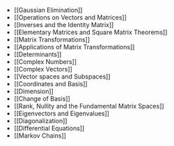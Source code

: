 - [[Gaussian Elimination]]
- [[Operations on Vectors and Matrices]]
- [[Inverses and the Identity Matrix]]
- [[Elementary Matrices and Square Matrix Theorems]]
- [[Matrix Transformations]]
- [[Applications of Matrix Transformations]]
- [[Determinants]]
- [[Complex Numbers]]
- [[Complex Vectors]]
- [[Vector spaces and Subspaces]]
- [[Coordinates and Basis]]
- [[Dimension]]
- [[Change of Basis]]
- [[Rank, Nullity and the Fundamental Matrix Spaces]]
- [[Eigenvectors and Eigenvalues]]
- [[Diagonalization]]
- [[Differential Equations]]
- [[Markov Chains]]